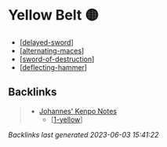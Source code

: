 # Yellow Belt 🟡

- [[delayed-sword]]
- [[alternating-maces]]
- [[sword-of-destruction]]
- [[deflecting-hammer]]

[//begin]: # "Autogenerated link references for markdown compatibility"
[delayed-sword]: ../techniques/delayed-sword "Delayed Sword"
[alternating-maces]: ../techniques/alternating-maces "Alternating Maces 🔄✊"
[sword-of-destruction]: ../techniques/sword-of-destruction "Sword of Destruction"
[deflecting-hammer]: ../techniques/deflecting-hammer "Deflecting Hammer"
[//end]: # "Autogenerated link references"

## Backlinks

> - [Johannes' Kenpo Notes](..\index.md)
>   - [[1-yellow]]

_Backlinks last generated 2023-06-03 15:41:22_

[//begin]: # "Autogenerated link references for markdown compatibility"
[delayed-sword]: ../techniques/delayed-sword "Delayed Sword ⏰⚔️"
[alternating-maces]: ../techniques/alternating-maces "Alternating Maces 🔄✊"
[sword-of-destruction]: ../techniques/sword-of-destruction "Sword of Destruction"
[deflecting-hammer]: ../techniques/deflecting-hammer "Deflecting Hammer"
[1-yellow]: 1-yellow "Yellow Belt 🟡"
[//end]: # "Autogenerated link references"